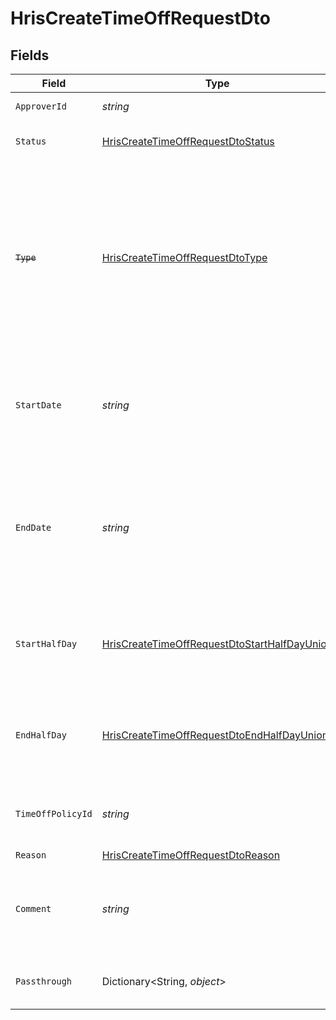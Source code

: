 # HrisCreateTimeOffRequestDto


## Fields

| Field                                                                                                                                                     | Type                                                                                                                                                      | Required                                                                                                                                                  | Description                                                                                                                                               | Example                                                                                                                                                   |
| --------------------------------------------------------------------------------------------------------------------------------------------------------- | --------------------------------------------------------------------------------------------------------------------------------------------------------- | --------------------------------------------------------------------------------------------------------------------------------------------------------- | --------------------------------------------------------------------------------------------------------------------------------------------------------- | --------------------------------------------------------------------------------------------------------------------------------------------------------- |
| `ApproverId`                                                                                                                                              | *string*                                                                                                                                                  | :heavy_minus_sign:                                                                                                                                        | The approver ID                                                                                                                                           | 1687-4                                                                                                                                                    |
| `Status`                                                                                                                                                  | [HrisCreateTimeOffRequestDtoStatus](../../Models/Components/HrisCreateTimeOffRequestDtoStatus.md)                                                         | :heavy_minus_sign:                                                                                                                                        | The status of the time off request                                                                                                                        |                                                                                                                                                           |
| ~~`Type`~~                                                                                                                                                | [HrisCreateTimeOffRequestDtoType](../../Models/Components/HrisCreateTimeOffRequestDtoType.md)                                                             | :heavy_minus_sign:                                                                                                                                        | : warning: ** DEPRECATED **: This will be removed in a future release, please migrate away from it as soon as possible.<br/><br/>The type of the time off request |                                                                                                                                                           |
| `StartDate`                                                                                                                                               | *string*                                                                                                                                                  | :heavy_minus_sign:                                                                                                                                        | The start date of the time off request (ISO8601 date-time without timezone)                                                                               | 2021-01-01T01:01:01.000                                                                                                                                   |
| `EndDate`                                                                                                                                                 | *string*                                                                                                                                                  | :heavy_minus_sign:                                                                                                                                        | Inclusive end date of the time off request (ISO8601 date-time without timezone). The time off includes this day                                           | 2021-01-01T01:01:01.000                                                                                                                                   |
| `StartHalfDay`                                                                                                                                            | [HrisCreateTimeOffRequestDtoStartHalfDayUnion](../../Models/Components/HrisCreateTimeOffRequestDtoStartHalfDayUnion.md)                                   | :heavy_minus_sign:                                                                                                                                        | True if the start of the time off request begins half way through the day                                                                                 | true                                                                                                                                                      |
| `EndHalfDay`                                                                                                                                              | [HrisCreateTimeOffRequestDtoEndHalfDayUnion](../../Models/Components/HrisCreateTimeOffRequestDtoEndHalfDayUnion.md)                                       | :heavy_minus_sign:                                                                                                                                        | True if the end of the time off request ends half way through the day                                                                                     | true                                                                                                                                                      |
| `TimeOffPolicyId`                                                                                                                                         | *string*                                                                                                                                                  | :heavy_minus_sign:                                                                                                                                        | The time off policy id associated with this time off request                                                                                              | cx280928933                                                                                                                                               |
| `Reason`                                                                                                                                                  | [HrisCreateTimeOffRequestDtoReason](../../Models/Components/HrisCreateTimeOffRequestDtoReason.md)                                                         | :heavy_minus_sign:                                                                                                                                        | N/A                                                                                                                                                       |                                                                                                                                                           |
| `Comment`                                                                                                                                                 | *string*                                                                                                                                                  | :heavy_minus_sign:                                                                                                                                        | Allows users to provide additional context or notes for their time off request                                                                            | Taking a day off for personal reasons                                                                                                                     |
| `Passthrough`                                                                                                                                             | Dictionary<String, *object*>                                                                                                                              | :heavy_minus_sign:                                                                                                                                        | Value to pass through to the provider                                                                                                                     | {<br/>"other_known_names": "John Doe"<br/>}                                                                                                               |
